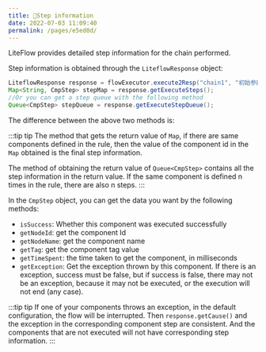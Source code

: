 ```yaml
---
title: 🍡Step information
date: 2022-07-03 11:09:40
permalink: /pages/e5ed0d/
---
```


LiteFlow provides detailed step information for the chain performed.

Step information is obtained through the `LiteflowResponse` object:

```java
LiteflowResponse response = flowExecutor.execute2Resp("chain1", "初始参数", CustomContext.class);
Map<String, CmpStep> stepMap = response.getExecuteSteps();
//Or you can get a step queue with the following method
Queue<CmpStep> stepQueue = response.getExecuteStepQueue();
```

The difference between the above two methods is:

:::tip tip
The method that gets the return value of `Map`, if there are same components defined in the rule, then the value of the component id in the `Map` obtained is the final step information.

The method of obtaining the return value of `Queue<CmpStep>` contains all the step information in the return value. If the same component is defined n times in the rule, there are also n steps.
:::

In the `CmpStep` object, you can get the data you want by the following methods:

* `isSuccess`: Whether this component was executed successfully
* `getNodeId`: get the component Id
* `getNodeName`: get the component name
* `getTag`: get the component tag value
* `getTimeSpent`: the time taken to get the component, in milliseconds
* `getException`: Get the exception thrown by this component. If there is an exception, success must be false, but if success is false, there may not be an exception, because it may not be executed, or the execution will not end (any case).

:::tip tip
If one of your components throws an exception, in the default configuration, the flow will be interrupted. Then `response.getCause()` and the exception in the corresponding component step are consistent. And the components that are not executed will not have corresponding step information.
:::